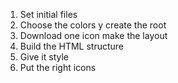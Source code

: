 1. Set initial files
2. Choose the colors y create the root
3. Download one icon make the layout
4. Build the HTML structure
5. Give it style
6. Put the right icons
